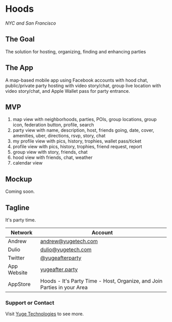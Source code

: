 # Hoods

*NYC and San Francisco*

## The Goal

The solution for hosting, organizing, finding and enhancing parties

## The App

A map-based mobile app using Facebook accounts with hood chat, public/private party hosting with video story/chat, group live location with video story/chat, and Apple Wallet pass for party entrance.

## MVP
1. map view with neighborhoods, parties, POIs, group locations, group icon, federation button, profile, search
2. party view with name, description, host, friends going, date, cover, amenities, uber, directions, rsvp, story, chat
3. my profile view with pics, history, trophies, wallet pass/ticket
4. profile view with pics, history, trophies, friend request, report
5. group view with story, friends, chat
6. hood view with friends, chat, weather
7. calendar view

## Mockup

Coming soon.

## Tagline
It's party time.

Network  | Account
------------- | -------------
Andrew | andrew@yugetech.com
Dulio | dulio@yugetech.com
Twitter | [@yugeafterparty](https://twitter.com/yugeafterparty)
App Website | [yugeafter.party](http://yugeafter.party)
AppStore | Hoods - It's Party Time - Host, Organize, and Join Parties in your Area


### Support or Contact
Visit [Yuge Technologies](http://yugetech.com/) to see more.
